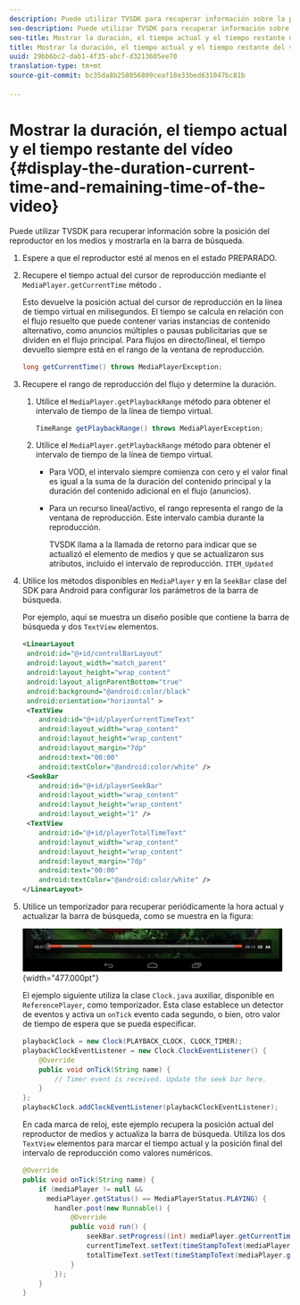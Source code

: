 ```yaml
---
description: Puede utilizar TVSDK para recuperar información sobre la posición del reproductor en los medios y mostrarla en la barra de búsqueda.
seo-description: Puede utilizar TVSDK para recuperar información sobre la posición del reproductor en los medios y mostrarla en la barra de búsqueda.
seo-title: Mostrar la duración, el tiempo actual y el tiempo restante del vídeo
title: Mostrar la duración, el tiempo actual y el tiempo restante del vídeo
uuid: 29bb6bc2-dab1-4f35-abcf-d3213605ee70
translation-type: tm+mt
source-git-commit: bc35da8b258056809ceaf18e33bed631047bc81b

---
```



# Mostrar la duración, el tiempo actual y el tiempo restante del vídeo {#display-the-duration-current-time-and-remaining-time-of-the-video}

Puede utilizar TVSDK para recuperar información sobre la posición del reproductor en los medios y mostrarla en la barra de búsqueda.

1. Espere a que el reproductor esté al menos en el estado PREPARADO.
1. Recupere el tiempo actual del cursor de reproducción mediante el `MediaPlayer.getCurrentTime` método .

   Esto devuelve la posición actual del cursor de reproducción en la línea de tiempo virtual en milisegundos. El tiempo se calcula en relación con el flujo resuelto que puede contener varias instancias de contenido alternativo, como anuncios múltiples o pausas publicitarias que se dividen en el flujo principal. Para flujos en directo/lineal, el tiempo devuelto siempre está en el rango de la ventana de reproducción.

   ```java
   long getCurrentTime() throws MediaPlayerException;
   ```

1. Recupere el rango de reproducción del flujo y determine la duración.
   1. Utilice el `MediaPlayer.getPlaybackRange` método para obtener el intervalo de tiempo de la línea de tiempo virtual.

      ```java
      TimeRange getPlaybackRange() throws MediaPlayerException;
      ```

   1. Utilice el `MediaPlayer.getPlaybackRange` método para obtener el intervalo de tiempo de la línea de tiempo virtual.

      * Para VOD, el intervalo siempre comienza con cero y el valor final es igual a la suma de la duración del contenido principal y la duración del contenido adicional en el flujo (anuncios).
      * Para un recurso lineal/activo, el rango representa el rango de la ventana de reproducción. Este intervalo cambia durante la reproducción.

         TVSDK llama a la llamada de retorno para indicar que se actualizó el elemento de medios y que se actualizaron sus atributos, incluido el intervalo de reproducción. `ITEM_Updated`

1. Utilice los métodos disponibles en `MediaPlayer` y en la `SeekBar` clase del SDK para Android para configurar los parámetros de la barra de búsqueda.

   Por ejemplo, aquí se muestra un diseño posible que contiene la barra de búsqueda y dos `TextView` elementos.

   ```xml
   <LinearLayout 
    android:id="@+id/controlBarLayout" 
    android:layout_width="match_parent" 
    android:layout_height="wrap_content" 
    android:layout_alignParentBottom="true" 
    android:background="@android:color/black" 
    android:orientation="horizontal" > 
    <TextView 
       android:id="@+id/playerCurrentTimeText" 
       android:layout_width="wrap_content" 
       android:layout_height="wrap_content" 
       android:layout_margin="7dp" 
       android:text="00:00" 
       android:textColor="@android:color/white" /> 
    <SeekBar 
       android:id="@+id/playerSeekBar" 
       android:layout_width="wrap_content" 
       android:layout_height="wrap_content" 
       android:layout_weight="1" /> 
    <TextView 
       android:id="@+id/playerTotalTimeText" 
       android:layout_width="wrap_content" 
       android:layout_height="wrap_content" 
       android:layout_margin="7dp" 
       android:text="00:00" 
       android:textColor="@android:color/white" /> 
   </LinearLayout>
   ```

1. Utilice un temporizador para recuperar periódicamente la hora actual y actualizar la barra de búsqueda, como se muestra en la figura:

   <!--<a id="fig_689CEDDD02094C0C8E91C5195F8EAD3F"></a>-->

   ![](assets/seek-bar.jpg){width=&quot;477.000pt&quot;}

   El ejemplo siguiente utiliza la clase `Clock.java` auxiliar, disponible en `ReferencePlayer`, como temporizador. Esta clase establece un detector de eventos y activa un `onTick` evento cada segundo, o bien, otro valor de tiempo de espera que se pueda especificar.

   ```java
   playbackClock = new Clock(PLAYBACK_CLOCK, CLOCK_TIMER); 
   playbackClockEventListener = new Clock.ClockEventListener() { 
       @Override 
       public void onTick(String name) { 
           // Timer event is received. Update the seek bar here. 
       } 
   }; 
   playbackClock.addClockEventListener(playbackClockEventListener);
   ```

   En cada marca de reloj, este ejemplo recupera la posición actual del reproductor de medios y actualiza la barra de búsqueda. Utiliza los dos `TextView` elementos para marcar el tiempo actual y la posición final del intervalo de reproducción como valores numéricos.

   ```java
   @Override 
   public void onTick(String name) { 
       if (mediaPlayer != null &&  
         mediaPlayer.getStatus() == MediaPlayerStatus.PLAYING) { 
           handler.post(new Runnable() { 
               @Override 
               public void run() { 
                   seekBar.setProgress((int) mediaPlayer.getCurrentTime()); 
                   currentTimeText.setText(timeStampToText(mediaPlayer.getCurrentTime())); 
                   totalTimeText.setText(timeStampToText(mediaPlayer.getPlaybackRange().getEnd())); 
               } 
           }); 
       } 
   } 
   ```

